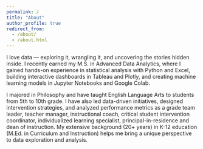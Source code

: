 ```yaml
---
permalink: /
title: "About"
author_profile: true
redirect_from: 
  - /about/
  - /about.html
---
```


I love data — exploring it, wrangling it, and uncovering the stories hidden inside. I recently earned my M.S. in Advanced Data Analytics, where I gained hands-on experience in statistical analysis with Python and Excel, building interactive dashboards in Tableau and Plotly, and creating machine learning models in Jupyter Notebooks and Google Colab.

I majored in Philosophy and have taught English Language Arts to students from 5th to 10th grade. I have also led data-driven initiatives, designed intervention strategies, and analyzed performance metrics as a grade team leader, teacher manager, instructional coach, critical student intervention coordinator, individualized learning specialist, principal-in-residence and dean of instruction. My extensive background (20+ years) in K-12 education (M.Ed. in Curriculum and Instruction) helps me bring a unique perspective to data exploration and analysis. 
